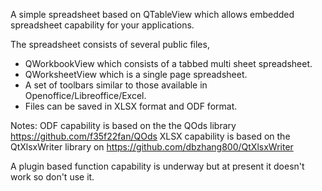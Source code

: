 A simple spreadsheet based on QTableView which allows embedded spreadsheet capability for your applications.

The spreadsheet consists of several public files,

* QWorkbookView which consists of a tabbed multi sheet spreadsheet.
* QWorksheetView which is a single page spreadsheet.
* A set of toolbars similar to those available in Openoffice/Libreoffice/Excel.
* Files can be saved in XLSX format and ODF format.

Notes:
ODF capability is based on the the QOds library https://github.com/f35f22fan/QOds
XLSX capability is based on the QtXlsxWriter library on https://github.com/dbzhang800/QtXlsxWriter

A plugin based function capability is underway but at present it doesn't work so don't use it.
